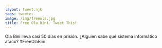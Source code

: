 ```yaml
---
layout: tweet.njk
tags: tweetes
image: /img/freeola.jpg
title: Free Ola Bini. Tweet This!
---
```

Ola Bini lleva casi 50 días en prisión. ¿Alguien sabe qué sistema informático atacó? #FreeOlaBini
